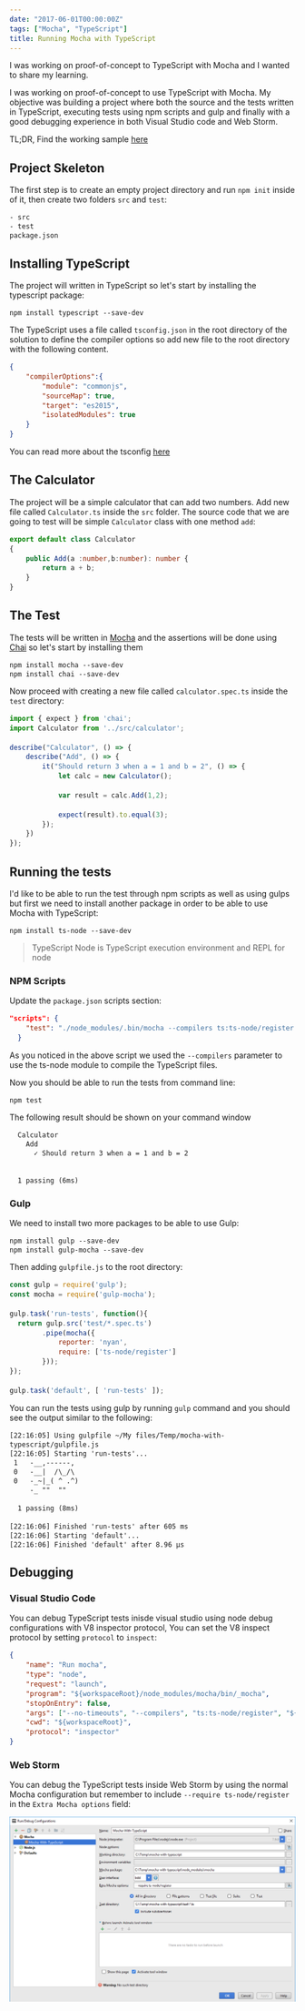 ```yaml
---
date: "2017-06-01T00:00:00Z"
tags: ["Mocha", "TypeScript"]
title: Running Mocha with TypeScript
---
```


I was working on proof-of-concept to TypeScript with Mocha and I wanted to share my learning.

I was working on proof-of-concept to use TypeScript with Mocha. My objective was building a project where both the source and the tests written in TypeScript, executing tests using npm scripts and gulp and finally with a good debugging experience in both Visual Studio code and Web Storm.

TL;DR, Find the working sample [here](http://github.com/hossambarakat/mocha-with-typescript)

## Project Skeleton

The first step is to create an empty project directory and run `npm init` inside of it, then create two folders `src` and `test`:

```
- src
- test
package.json
```

## Installing TypeScript

The project will written in TypeScript so let's start by installing the typescript package:

```shell
npm install typescript --save-dev
```

The TypeScript uses a file called `tsconfig.json` in the root directory of the solution to define the compiler options so add new file to the root directory with the following content.

```json
{
    "compilerOptions":{
        "module": "commonjs",
        "sourceMap": true,
        "target": "es2015",
        "isolatedModules": true
    }
}
```

You can read more about the tsconfig [here](https://www.typescriptlang.org/docs/handbook/tsconfig-json.html)

## The Calculator

The project will be a simple calculator that can add two numbers. Add new file called `Calculator.ts` inside the `src` folder. The source code that we are going to test will be simple `Calculator` class with one method `add`:

```typescript
export default class Calculator
{
    public Add(a :number,b:number): number {
        return a + b;
    }
}
```

## The Test

The tests will be written in [Mocha](http://mochajs.org) and the assertions will be done using [Chai](http://chaijs.com) so let's start by installing them

```shell
npm install mocha --save-dev
npm install chai --save-dev
```

Now proceed with creating a new file called `calculator.spec.ts` inside the `test` directory:

```typescript
import { expect } from 'chai';
import Calculator from '../src/calculator';

describe("Calculator", () => {
    describe("Add", () => {
        it("Should return 3 when a = 1 and b = 2", () => {
            let calc = new Calculator();

            var result = calc.Add(1,2);

            expect(result).to.equal(3);
        });
    })
});
```

## Running the tests

I'd like to be able to run the test through npm scripts as well as using gulps but first we need to install another package in order to be able to use Mocha with TypeScript:

```shell
npm install ts-node --save-dev
```

> TypeScript Node is TypeScript execution environment and REPL for node

### NPM Scripts

Update the `package.json` scripts section:

```json
"scripts": {
    "test": "./node_modules/.bin/mocha --compilers ts:ts-node/register ./test/*.spec.ts"
  }
```

As you noticed in the above script we used the `--compilers` parameter to use the ts-node module to compile the TypeScript files.

Now you should be able to run the tests from command line:

```shell
npm test
```

The following result should be shown on your command window

```shell
  Calculator
    Add
      ✓ Should return 3 when a = 1 and b = 2


  1 passing (6ms)
```

### Gulp

We need to install two more packages to be able to use Gulp:

```shell
npm install gulp --save-dev
npm install gulp-mocha --save-dev
```

Then adding `gulpfile.js` to the root directory:

```javascript
const gulp = require('gulp');
const mocha = require('gulp-mocha');

gulp.task('run-tests', function(){
  return gulp.src('test/*.spec.ts')
        .pipe(mocha({
            reporter: 'nyan',
            require: ['ts-node/register']
        }));
});

gulp.task('default', [ 'run-tests' ]);
```

You can run the tests using gulp by running `gulp` command and you should see the output similar to the following:

```shell
[22:16:05] Using gulpfile ~/My files/Temp/mocha-with-typescript/gulpfile.js
[22:16:05] Starting 'run-tests'...
 1   -__,------,
 0   -__|  /\_/\
 0   -_~|_( ^ .^)
     -_ ""  ""

  1 passing (8ms)

[22:16:06] Finished 'run-tests' after 605 ms
[22:16:06] Starting 'default'...
[22:16:06] Finished 'default' after 8.96 μs
```

## Debugging

### Visual Studio Code

You can debug TypeScript tests inisde visual studio using node debug configurations with V8 inspector protocol, You can set the V8 inspect protocol by setting `protocol` to `inspect`:

```json
{
    "name": "Run mocha",
    "type": "node",
    "request": "launch",
    "program": "${workspaceRoot}/node_modules/mocha/bin/_mocha",
    "stopOnEntry": false,
    "args": ["--no-timeouts", "--compilers", "ts:ts-node/register", "${workspaceRoot}/test/**/*.spec.ts"],
    "cwd": "${workspaceRoot}",
    "protocol": "inspector"
}
```

### Web Storm

You can debug the TypeScript tests inside Web Storm by using the normal Mocha configuration but remember to include `--require ts-node/register` in the `Extra Mocha options` field:

![](/assets/2017-06-01-running-mocha-with-typescript/webstorm-config.png)

